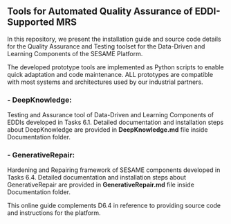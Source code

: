 ## Tools for Automated Quality Assurance of EDDI-Supported MRS

In this repository, we present the installation guide and source code details for the Quality Assurance and Testing toolset for the Data-Driven and Learning Components of the SESAME Platform.

The developed prototype tools are implemented as Python scripts to enable quick adaptation and code maintenance.  ALL prototypes are compatible with most systems and architectures used by our industrial partners.

### - DeepKnowledge: 
Testing and Assurance tool of Data-Driven and Learning Components of EDDIs developed in Tasks 6.1.
Detailed documentation and installation steps about DeepKnowledge are provided in **DeepKnowledge.md** file inside Documentation folder.

### - GenerativeRepair: 
Hardening and Repairing framework of SESAME components developed in Tasks 6.4.
Detailed documentation and installation steps about GenerativeRepair are provided in **GenerativeRepair.md** file inside Documentation folder.

This online guide complements D6.4 in reference to providing source code and instructions for the platform.

